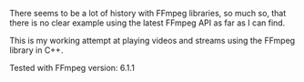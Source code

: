 There seems to be a lot of history with FFmpeg libraries, so much so, that there is no clear example using the latest FFmpeg API as far as I can find.

This is my working attempt at playing videos and streams using the FFmpeg library in C++.

Tested with FFmpeg version: 6.1.1


